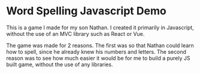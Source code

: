 # Word Spelling Javascript Demo
This is a game I made for my son Nathan. I created it primarily in Javascript, without the use of an MVC library such as React or Vue.

The game was made for 2 reasons. The first was so that Nathan could learn how to spell, since he already knew his numbers and letters. The second reason was to see how much easier it would be for me to build a purely JS built game, without the use of any libraries.
